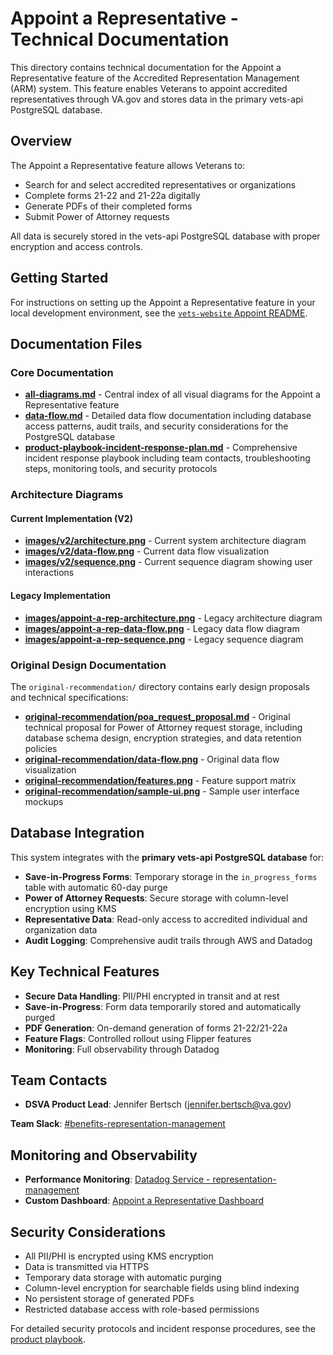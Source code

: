 # Appoint a Representative - Technical Documentation

This directory contains technical documentation for the Appoint a Representative feature of the Accredited Representation Management (ARM) system. This feature enables Veterans to appoint accredited representatives through VA.gov and stores data in the primary vets-api PostgreSQL database.

## Overview

The Appoint a Representative feature allows Veterans to:
- Search for and select accredited representatives or organizations
- Complete forms 21-22 and 21-22a digitally
- Generate PDFs of their completed forms
- Submit Power of Attorney requests

All data is securely stored in the vets-api PostgreSQL database with proper encryption and access controls.

## Getting Started

For instructions on setting up the Appoint a Representative feature in your local development environment, see the [`vets-website` Appoint README](https://github.com/department-of-veterans-affairs/vets-website/blob/main/src/applications/representative-appoint/README.md).

## Documentation Files

### Core Documentation

- **[all-diagrams.md](./all-diagrams.md)** - Central index of all visual diagrams for the Appoint a Representative feature
- **[data-flow.md](./data-flow.md)** - Detailed data flow documentation including database access patterns, audit trails, and security considerations for the PostgreSQL database
- **[product-playbook-incident-response-plan.md](./product-playbook-incident-response-plan.md)** - Comprehensive incident response playbook including team contacts, troubleshooting steps, monitoring tools, and security protocols

### Architecture Diagrams

#### Current Implementation (V2)
- **[images/v2/architecture.png](./images/v2/architecture.png)** - Current system architecture diagram
- **[images/v2/data-flow.png](./images/v2/data-flow.png)** - Current data flow visualization
- **[images/v2/sequence.png](./images/v2/sequence.png)** - Current sequence diagram showing user interactions

#### Legacy Implementation
- **[images/appoint-a-rep-architecture.png](./images/appoint-a-rep-architecture.png)** - Legacy architecture diagram
- **[images/appoint-a-rep-data-flow.png](./images/appoint-a-rep-data-flow.png)** - Legacy data flow diagram
- **[images/appoint-a-rep-sequence.png](./images/appoint-a-rep-sequence.png)** - Legacy sequence diagram

### Original Design Documentation

The `original-recommendation/` directory contains early design proposals and technical specifications:

- **[original-recommendation/poa_request_proposal.md](./original-recommendation/poa_request_proposal.md)** - Original technical proposal for Power of Attorney request storage, including database schema design, encryption strategies, and data retention policies
- **[original-recommendation/data-flow.png](./original-recommendation/data-flow.png)** - Original data flow visualization
- **[original-recommendation/features.png](./original-recommendation/features.png)** - Feature support matrix
- **[original-recommendation/sample-ui.png](./original-recommendation/sample-ui.png)** - Sample user interface mockups

## Database Integration

This system integrates with the **primary vets-api PostgreSQL database** for:

- **Save-in-Progress Forms**: Temporary storage in the `in_progress_forms` table with automatic 60-day purge
- **Power of Attorney Requests**: Secure storage with column-level encryption using KMS
- **Representative Data**: Read-only access to accredited individual and organization data
- **Audit Logging**: Comprehensive audit trails through AWS and Datadog

## Key Technical Features

- **Secure Data Handling**: PII/PHI encrypted in transit and at rest
- **Save-in-Progress**: Form data temporarily stored and automatically purged
- **PDF Generation**: On-demand generation of forms 21-22/21-22a
- **Feature Flags**: Controlled rollout using Flipper features
- **Monitoring**: Full observability through Datadog

## Team Contacts

- **DSVA Product Lead**: Jennifer Bertsch (jennifer.bertsch@va.gov)

**Team Slack**: [#benefits-representation-management](https://dsva.slack.com/archives/C05L6HSJLHM)

## Monitoring and Observability

- **Performance Monitoring**: [Datadog Service - representation-management](https://vagov.ddog-gov.com/apm/services/representation-management/)
- **Custom Dashboard**: [Appoint a Representative Dashboard](https://vagov.ddog-gov.com/dashboard/iiz-nnm-2em/arm-appoint-a-representative)

## Security Considerations

- All PII/PHI is encrypted using KMS encryption
- Data is transmitted via HTTPS
- Temporary data storage with automatic purging
- Column-level encryption for searchable fields using blind indexing
- No persistent storage of generated PDFs
- Restricted database access with role-based permissions

For detailed security protocols and incident response procedures, see the [product playbook](./product-playbook-incident-response-plan.md).
